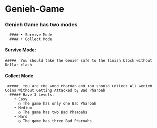 # Genieh-Game
### Genieh Game has two modes: 
      #### • Survive Mode
      #### • Collect Mode

#### Survive Mode:

    #####  You should take the Genieh safe to the finish block without Dollar clash


#### Collect Mode 

     #####  You are the Good Pharoah and You should Collect All Genieh Coins Without Getting Attacked by Bad Pharoah
      ##### Have 3 Levels:
        • Easy
          ○ The game has only one Bad Pharoah
        • Medium
          ○ The game has two Bad Pharoahs
        • Hard
          ○ The game has three Bad Pharoahs
